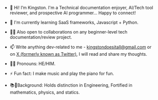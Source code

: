 - 👋 Hi! I’m Kingston. I'm a Technical documentation enjoyer, AI/Tech tool reviewer, and prospective AI programmer... Happy to connect!
- 🌱 I'm currently learning SaaS frameworks, Javascript + Python.
- 🤝🏽 Also open to collaborations on any beginner-level tech documentation/review project.
- 📫 Write anything dev-related to me - kingstondoesitall@gmail.com or on [X (formerly known as Twitter)](https://x.com/kingstondoesit), I will read and share my thoughts.
- 🕴🏻 Pronouns: HE/HIM.
- ⚡ Fun fact: I make music and play the piano for fun.

  
- 📚📙Background: Holds distinction in Engineering, Fortified in mathematics, physics, and statics. 

<!---
kingstondoesit/kingstondoesit is a ✨ special ✨ repository because its `README.md` (this file) appears on your GitHub profile.
You can click the Preview link to take a look at your changes.
--->
